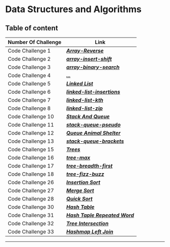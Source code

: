 # Data Structures and Algorithms

## Table of content

|Number Of Challenge|Link|
|---------------------|--------------------------|
|Code Challenge 1|***[Array-Reverse](https://mhmadwrekat.github.io/data-structures-and-algorithms/python/code_challenges/class-01/array-reverse.html)***|
|Code Challenge 2|***[array-insert-shift](https://mhmadwrekat.github.io/data-structures-and-algorithms/python/code_challenges/class-02/array-insert-shift.html)***|
|Code Challenge 3|***[array-binary-search](https://mhmadwrekat.github.io/data-structures-and-algorithms/python/code_challenges/class-03/array-binary-search.html)***|
|Code Challenge 4|***[...](...)***|
|Code Challenge 5|***[Linked List](https://github.com/mhmadwrekat/data-structures-and-algorithms/blob/main/python/code_challenges/linked/linked-list/challenge5.md)***|
|Code Challenge 6|***[linked-list-insertions](https://github.com/mhmadwrekat/data-structures-and-algorithms/blob/main/python/code_challenges/linked/linked-list/challenge6.md)***|
|Code Challenge 7|***[linked-list-kth](https://github.com/mhmadwrekat/data-structures-and-algorithms/blob/main/python/code_challenges/linked/linked-list/challenge7.md)***|
|Code Challenge 8|***[linked-list-zip](https://github.com/mhmadwrekat/data-structures-and-algorithms/blob/main/python/code_challenges/linked/linked-list/challenge8.md)***|
|Code Challenge 10|***[Stack And Queue](https://github.com/mhmadwrekat/data-structures-and-algorithms/blob/main/python/code_challenges/stack_queue/challenge10.md)***|
|Code Challenge 11|***[stack-queue-pseudo](https://github.com/mhmadwrekat/data-structures-and-algorithms/blob/main/python/code_challenges/stack_queue/challenge11.md)***|
|Code Challenge 12|***[Queue Animal Shelter](https://github.com/mhmadwrekat/data-structures-and-algorithms/blob/main/python/code_challenges/stack_queue/challenge12.md)***|
|Code Challenge 13|***[stack-queue-brackets](https://github.com/mhmadwrekat/data-structures-and-algorithms/blob/main/python/code_challenges/stack_queue/challenge13.md)***|
|Code Challenge 15|***[Trees](https://github.com/mhmadwrekat/data-structures-and-algorithms/blob/main/python/code_challenges/trees/challenge15.md)***|
|Code Challenge 16|***[tree-max](https://github.com/mhmadwrekat/data-structures-and-algorithms/blob/main/python/code_challenges/trees/challenge16.md)***|
|Code Challenge 17|***[tree-breadth-first](https://github.com/mhmadwrekat/data-structures-and-algorithms/blob/main/python/code_challenges/trees/challenge17.md)***|
|Code Challenge 18|***[tree-fizz-buzz](https://github.com/mhmadwrekat/data-structures-and-algorithms/blob/main/python/code_challenges/trees/challenge18.md)***|
|Code Challenge 26|***[Insertion Sort](https://github.com/mhmadwrekat/data-structures-and-algorithms/blob/main/python/code_challenges/insertion_sort/challenge26.md)***|
|Code Challenge 27|***[Merge Sort](https://github.com/mhmadwrekat/data-structures-and-algorithms/blob/main/python/code_challenges/merge-sort/challenge27.md)***|
|Code Challenge 28|***[Quick Sort](https://github.com/mhmadwrekat/data-structures-and-algorithms/blob/main/python/code_challenges/quick_sort/challenge28.md)***|
|Code Challenge 30|***[Hash Table](https://github.com/mhmadwrekat/data-structures-and-algorithms/blob/main/python/code_challenges/hash_table/challenge30.md)***|
|Code Challenge 31|***[Hash Taple Repeated Word](https://github.com/mhmadwrekat/data-structures-and-algorithms/blob/main/python/code_challenges/hash_table/challenge31.md)***|
|Code Challenge 32|***[Tree Intersection](https://github.com/mhmadwrekat/data-structures-and-algorithms/blob/main/python/code_challenges/tree_intersection/challenge32.md)***|
|Code Challenge 33|***[Hashmap Left Join](https://github.com/mhmadwrekat/data-structures-and-algorithms/blob/main/python/code_challenges/hashmap_left_join/challenge33.md)***|

---
